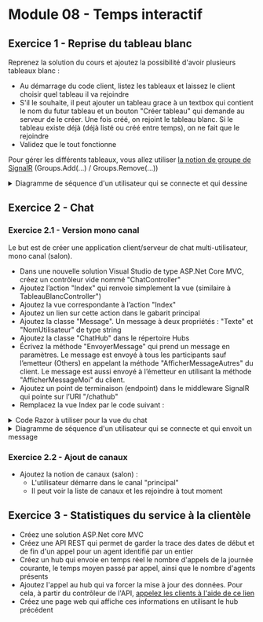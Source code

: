 # Module 08 - Temps interactif

## Exercice 1 - Reprise du tableau blanc

Reprenez la solution du cours et ajoutez la possibilité d'avoir plusieurs tableaux blanc :

- Au démarrage du code client, listez les tableaux et laissez le client choisir quel tableau il va rejoindre
- S'il le souhaite, il peut ajouter un tableau grace à un textbox qui contient le nom du futur tableau et un bouton "Créer tableau" qui demande au serveur de le créer. Une fois créé, on rejoint le tableau blanc. Si le tableau existe déjà (déjà listé ou créé entre temps), on ne fait que le rejoindre
- Validez que le tout fonctionne

Pour gérer les différents tableaux, vous allez utiliser [la notion de groupe de SignalR](https://docs.microsoft.com/en-us/aspnet/signalr/overview/guide-to-the-api/working-with-groups) (Groups.Add(...) / Groups.Remove(...))

<details>
    <summary>Diagramme de séquence d'un utilisateur qui se connecte et qui dessine</summary>

![](../out/Module08_TempsInteractif/diag/tableaublanc/tableaublanc.png)

</details>

## Exercice 2 - Chat

### Exercice 2.1 - Version mono canal

Le but est de créer une application client/serveur de chat multi-utilisateur, mono canal (salon).

- Dans une nouvelle solution Visual Studio de type ASP.Net Core MVC, créez un contrôleur vide nommé "ChatController"
- Ajoutez l’action "Index" qui renvoie simplement la vue (similaire à TableauBlancController")
- Ajoutez la vue correspondante à l’action "Index"
- Ajoutez un lien sur cette action dans le gabarit principal
- Ajoutez la classe "Message". Un message à deux propriétés : "Texte" et "NomUtilisateur" de type string
- Ajoutez la classe "ChatHub" dans le répertoire Hubs
- Écrivez la méthode "EnvoyerMessage" qui prend un message en paramètres. Le message est envoyé à tous les participants sauf l’emetteur (Others) en appelant la méthode "AfficherMessageAutres" du client. Le message est aussi envoyé à l’émetteur en utilisant la méthode "AfficherMessageMoi" du client.
- Ajoutez un point de terminaison (endpoint) dans le middleware SignalR qui pointe sur l’URI "/chathub"
- Remplacez la vue Index par le code suivant :

<details>
    <summary>Code Razor à utiliser pour la vue du chat</summary>

```csharp
@{
    ViewData["Title"] = "Index";
}

<h2>Chat</h2>

<div class="row" id="login-row">
    <div class="col-md-2">
        <div class="form-group">
            <label for="nomUtilisateur" class="control-label">Nom utilisateur</label>
            <input name="nomUtilisateur" id="nomUtilisateur" class="form-control" type="text" />
        </div>
        <button class="btn btn-warning btn-sm" id="btn-startChat">
            Démarrer le chat
        </button>
    </div>
</div>

<div class="row" id="chat-row" style="display:none">
    <div class="col-md-5">
        <div class="panel panel-primary">
            <div class="panel-heading" id="accordion">
                <span class="glyphicon glyphicon-comment"></span> Discussion en direct
            </div>
            <div class="panel-collapse" id="collapseOne">
                <div class="panel-body">
                    <ul class="chat" id="listeMessages"></ul>
                </div>
                <div class="panel-footer">
                    <div class="input-group">
                        <input id="message-input" type="text" class="form-control input-sm" placeholder="Type your message here..." />
                        <span class="input-group-btn">
                            <button class="btn btn-warning btn-sm" id="btn-send">
                                Send
                            </button>
                        </span>
                    </div>
                </div>
            </div>
        </div>
    </div>
</div>

@section scripts {
    <script src="~/lib/microsoft/signalr/dist/browser/signalr.js"></script>

    <script>
        $(function () {
            let connexion = null;
            let nomUtilisateur = null;
            document.getElementById("btn-startChat")
                .onclick = function () {
                    nomUtilisateur = document.getElementById("nomUtilisateur").value;

                    if (nomUtilisateur) {
                        document.getElementById("login-row").style.display = 'none';
                        document.getElementById("chat-row").style.display = 'block';

                        connexion = new signalR.HubConnectionBuilder().withUrl("/chatHub").build();

                        connexion.on("AfficherMessageAutres", function (message) {
                            afficherMessageAutre(message);
                        });

                        connexion.on("AfficherMessageMoi", function (message) {
                            afficherMessageMoi(message);
                        });

                        connexion.on("DemarrageChat", function (messages) {
                            messages.forEach(function (message) {
                                if (nomUtilisateur == message.nomUtilisateur) {
                                    afficherMessageMoi(message);
                                } else {
                                    afficherMessageAutre(message);
                                }
                            });
                        });

                        connexion.start().catch(function (err) {
                            return console.error(err.toString());
                        });

                        let afficherMessageAutre = function (message) {
                            afficherGabaritMessage(message, gabaritMessageUtilisateurAutre);
                        };

                        let afficherMessageMoi = function (message) {
                            afficherGabaritMessage(message, gabaritMessageUtilisateurCourant);
                        };

                        let afficherGabaritMessage = function (message, gabarit) {
                            gabarit = gabarit.replace("{{message}}", message.texte);
                            gabarit = gabarit.replace("{{userDisplayName}}", message.nomUtilisateur);

                            $("#listeMessages").append($(gabarit));
                        }
                    }
            };

            document.getElementById("btn-send")
                .onclick = function () {
                    let texteMessage = document.getElementById("message-input").value;
                    let message = {
                        texte: texteMessage,
                        nomUtilisateur: nomUtilisateur
                    };
                    connexion.invoke("EnvoyerMessage", message);

                    document.getElementById("message-input").value = "";
                };

        });

        var gabaritMessageUtilisateurCourant = `
                            <li class="right clearfix">
                            <span class="chat-img pull-right">
                                <img src="http://placehold.it/50/FA6F57/fff&text=ME" alt="User Avatar" class="img-circle" />
                            </span>
                            <div class="chat-body clearfix">
                                <div class="header">
                                    <strong class="pull-right primary-font">{{userDisplayName}}</strong>
                                </div>
                                <p>
                                    {{message}}
                                </p>
                            </div>
                        </li>
    `;

        var gabaritMessageUtilisateurAutre = `
                        <li class="left clearfix">
                            <span class="chat-img pull-left">
                                <img src="http://placehold.it/50/55C1E7/fff&text=U" alt="User Avatar" class="img-circle" />
                            </span>
                            <div class="chat-body clearfix">
                                <div class="header">
                                    <strong class="pull-right primary-font">{{userDisplayName}}</strong>
                                </div>
                                <p>
                                    {{message}}
                                </p>
                            </div>
                        </li>
        `;
    </script>
}
```

</details>

<details>
    <summary>Diagramme de séquence d'un utilisateur qui se connecte et qui envoit un message</summary>

![](../out/Module08_TempsInteractif/diag/chat/chat.png)

</details>

### Exercice 2.2 - Ajout de canaux

- Ajoutez la notion de canaux (salon) :
  - L'utilisateur démarre dans le canal "principal"
  - Il peut voir la liste de canaux et les rejoindre à tout moment

## Exercice 3 - Statistiques du service à la clientèle

- Créez une solution ASP.Net core MVC
- Créez une API REST qui permet de garder la trace des dates de début et de fin d'un appel pour un agent identifié par un entier
- Créez un hub qui envoie en temps réel le nombre d'appels de la journée courante, le temps moyen passé par appel, ainsi que le nombre d'agents présents
- Ajoutez l'appel au hub qui va forcer la mise à jour des données. Pour cela, à partir du contrôleur de l'API, [appelez les clients à l'aide de ce lien](https://docs.microsoft.com/en-us/aspnet/core/signalr/hubcontext?view=aspnetcore-5.0)
- Créez une page web qui affiche ces informations en utilisant le hub précédent
